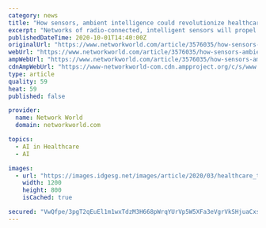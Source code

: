 ```yaml
---
category: news
title: "How sensors, ambient intelligence could revolutionize healthcare"
excerpt: "Networks of radio-connected, intelligent sensors will propel the healthcare industry forward as increasing numbers of patients need care, researchers say. Two academic institutions recently shared details about how IoT-based technology might help mitigate clinical errors and improve caregiving in hospitals – an environment that's under increased strain due to coronavirus cases – as well as at home."
publishedDateTime: 2020-10-01T14:40:00Z
originalUrl: "https://www.networkworld.com/article/3576035/how-sensors-ambient-intelligence-could-revolutionize-healthcare.html"
webUrl: "https://www.networkworld.com/article/3576035/how-sensors-ambient-intelligence-could-revolutionize-healthcare.html"
ampWebUrl: "https://www.networkworld.com/article/3576035/how-sensors-ambient-intelligence-could-revolutionize-healthcare.amp.html"
cdnAmpWebUrl: "https://www-networkworld-com.cdn.ampproject.org/c/s/www.networkworld.com/article/3576035/how-sensors-ambient-intelligence-could-revolutionize-healthcare.amp.html"
type: article
quality: 59
heat: 59
published: false

provider:
  name: Network World
  domain: networkworld.com

topics:
  - AI in Healthcare
  - AI

images:
  - url: "https://images.idgesg.net/images/article/2020/03/healthcare_technology_medical_data_by_metamorworks_gettyimages-1127069581_2400x1600-100837041-large.jpg"
    width: 1200
    height: 800
    isCached: true

secured: "VwQfpe/3pgT2qEuEl1m1wxTdzM3H668pWrqYUrVp5W5XFa3eVgrVkSHjuaCxsRG4RweQowq50Lc5CbAvjWMuJP9JKx9Pk2fadvt9VLsCw2r4dWjdSll2aCFsti7DaywnnRlEzmfmfEuvntWjq95HdmEqxZgGOgckyuPnyLxyUGDubRsDpcGtXrQJmX6knSy/P4Nbp+6o469YNbLJb8Kt0bvJX6jGPs83Ngejj3X55pNS4K7y/eERvwM0nVO8un2l6VZsEjP+F027Db0vpTx32SAZe3gjSYplHQiX1VI/uXcK7Xx/OmECd6bsBu7XCWaW1Nl1WJk/iYEQabNAOWUWKNOKwXpZbyMeUkRXbsMuS3c=;kPziplulMsNmM2/uMx4CVg=="
---
```


